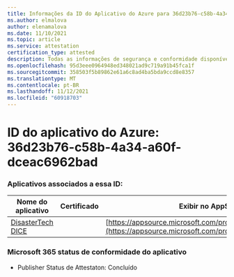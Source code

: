 ```yaml
---
title: Informações da ID do Aplicativo do Azure para 36d23b76-c58b-4a34-a60f-dceac6962bad
ms.author: elmalova
author: elenamalova
ms.date: 11/10/2021
ms.topic: article
ms.service: attestation
certification_type: attested
description: Todas as informações de segurança e conformidade disponíveis para o 36d23b76-c58b-4a34-a60f-dceac6962bad.
ms.openlocfilehash: 95d3eee0964948ed348021ad9c719a91b45fca1f
ms.sourcegitcommit: 358503f5b89862e61a6c8ad4ba5bda9ccd8e8357
ms.translationtype: MT
ms.contentlocale: pt-BR
ms.lasthandoff: 11/12/2021
ms.locfileid: "60918703"
---
```

# <a name="azure-app-id-36d23b76-c58b-4a34-a60f-dceac6962bad"></a>ID do aplicativo do Azure: 36d23b76-c58b-4a34-a60f-dceac6962bad


### <a name="apps-associated-with-this-id"></a>Aplicativos associados a essa ID:
| **Nome do aplicativo** | **Certificado** | **Exibir no AppSource** |
|--------------|---------------|-----------------------|
| [DisasterTech DICE](https://docs.microsoft.com/microsoft-365-app-certification/forward/WA200001909) |  | [https://appsource.microsoft.com/product/office/WA200001909](https://appsource.microsoft.com/product/office/WA200001909) |

### <a name="microsoft-365-app-compliance-status"></a>Microsoft 365 status de conformidade do aplicativo
- Publisher Status de Attestaton: Concluído
